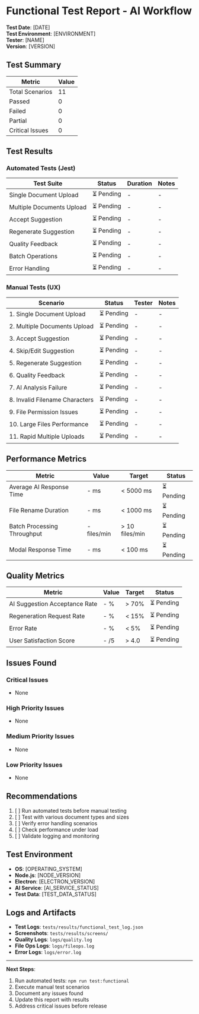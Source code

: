 # Functional Test Report - AI Workflow

**Test Date**: [DATE]  
**Test Environment**: [ENVIRONMENT]  
**Tester**: [NAME]  
**Version**: [VERSION]

## Test Summary

| Metric | Value |
|--------|-------|
| Total Scenarios | 11 |
| Passed | 0 |
| Failed | 0 |
| Partial | 0 |
| Critical Issues | 0 |

## Test Results

### Automated Tests (Jest)

| Test Suite | Status | Duration | Notes |
|------------|--------|----------|-------|
| Single Document Upload | ⏳ Pending | - | - |
| Multiple Documents Upload | ⏳ Pending | - | - |
| Accept Suggestion | ⏳ Pending | - | - |
| Regenerate Suggestion | ⏳ Pending | - | - |
| Quality Feedback | ⏳ Pending | - | - |
| Batch Operations | ⏳ Pending | - | - |
| Error Handling | ⏳ Pending | - | - |

### Manual Tests (UX)

| Scenario | Status | Tester | Notes |
|----------|--------|--------|-------|
| 1. Single Document Upload | ⏳ Pending | - | - |
| 2. Multiple Documents Upload | ⏳ Pending | - | - |
| 3. Accept Suggestion | ⏳ Pending | - | - |
| 4. Skip/Edit Suggestion | ⏳ Pending | - | - |
| 5. Regenerate Suggestion | ⏳ Pending | - | - |
| 6. Quality Feedback | ⏳ Pending | - | - |
| 7. AI Analysis Failure | ⏳ Pending | - | - |
| 8. Invalid Filename Characters | ⏳ Pending | - | - |
| 9. File Permission Issues | ⏳ Pending | - | - |
| 10. Large Files Performance | ⏳ Pending | - | - |
| 11. Rapid Multiple Uploads | ⏳ Pending | - | - |

## Performance Metrics

| Metric | Value | Target | Status |
|--------|-------|--------|--------|
| Average AI Response Time | - ms | < 5000 ms | ⏳ Pending |
| File Rename Duration | - ms | < 1000 ms | ⏳ Pending |
| Batch Processing Throughput | - files/min | > 10 files/min | ⏳ Pending |
| Modal Response Time | - ms | < 100 ms | ⏳ Pending |

## Quality Metrics

| Metric | Value | Target | Status |
|--------|-------|--------|--------|
| AI Suggestion Acceptance Rate | - % | > 70% | ⏳ Pending |
| Regeneration Request Rate | - % | < 15% | ⏳ Pending |
| Error Rate | - % | < 5% | ⏳ Pending |
| User Satisfaction Score | - /5 | > 4.0 | ⏳ Pending |

## Issues Found

### Critical Issues
- None

### High Priority Issues
- None

### Medium Priority Issues
- None

### Low Priority Issues
- None

## Recommendations

1. [ ] Run automated tests before manual testing
2. [ ] Test with various document types and sizes
3. [ ] Verify error handling scenarios
4. [ ] Check performance under load
5. [ ] Validate logging and monitoring

## Test Environment

- **OS**: [OPERATING_SYSTEM]
- **Node.js**: [NODE_VERSION]
- **Electron**: [ELECTRON_VERSION]
- **AI Service**: [AI_SERVICE_STATUS]
- **Test Data**: [TEST_DATA_STATUS]

## Logs and Artifacts

- **Test Logs**: `tests/results/functional_test_log.json`
- **Screenshots**: `tests/results/screens/`
- **Quality Logs**: `logs/quality.log`
- **File Ops Logs**: `logs/fileops.log`
- **Error Logs**: `logs/error.log`

---

**Next Steps**:
1. Run automated tests: `npm run test:functional`
2. Execute manual test scenarios
3. Document any issues found
4. Update this report with results
5. Address critical issues before release
